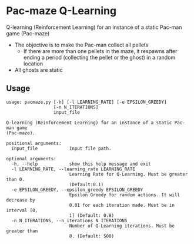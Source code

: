 # Pac-maze Q-Learning

Q-learning (Reinforcement Learning) for an instance of a static Pac-man game (Pac-maze)

- The objective is to make the Pac-man collect all pellets
  - If there are more than one pellets in the maze, it respawns after ending a period (collecting the pellet or the ghost) in a random location
- All ghosts are static

## Usage

```text
usage: pacmaze.py [-h] [-l LEARNING_RATE] [-e EPSILON_GREEDY]
                  [-n N_ITERATIONS]
                  input_file

Q-learning (Reinforcement Learning) for an instance of a static Pac-man game
(Pac-maze).

positional arguments:
  input_file            Input file path.

optional arguments:
  -h, --help            show this help message and exit
  -l LEARNING_RATE, --learning_rate LEARNING_RATE
                        Learning Rate for Q-Learning. Must be greater than 0.
                        (Default:0.1)
  -e EPSILON_GREEDY, --epsilon_greedy EPSILON_GREEDY
                        Epsilon Greedy for random actions. It will decrease by
                        0.01 for each iteration made. Must be in interval [0,
                        1] (Default: 0.8)
  -n N_ITERATIONS, --n_iterations N_ITERATIONS
                        Number of Q-Learning iterations. Must be greater than
                        0. (Default: 500)
```
